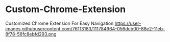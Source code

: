 # Custom-Chrome-Extension
Customized Chrome Extension For Easy Navigation
https://user-images.githubusercontent.com/76113183/111784964-056dcb00-88e2-11eb-8f78-56fc8ebfd293.png
